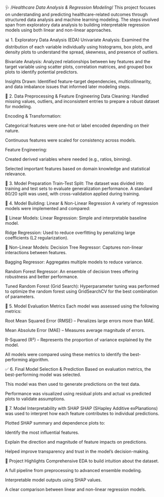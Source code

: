 🩺 /*Healthcare Data Analysis & Regression Modeling*/
This project focuses on understanding and predicting healthcare-related outcomes through structured data analysis and machine learning modeling. The steps involved span from exploratory data analysis to building interpretable regression models using both linear and non-linear approaches.

📊 1. Exploratory Data Analysis (EDA)
Univariate Analysis:
Examined the distribution of each variable individually using histograms, box plots, and density plots to understand the spread, skewness, and presence of outliers.

Bivariate Analysis:
Analyzed relationships between key features and the target variable using scatter plots, correlation matrices, and grouped box plots to identify potential predictors.

Insights Drawn:
Identified feature-target dependencies, multicollinearity, and data imbalance issues that informed later modeling steps.

🧹 2. Data Preprocessing & Feature Engineering
Data Cleaning:
Handled missing values, outliers, and inconsistent entries to prepare a robust dataset for modeling.

Encoding & Transformation:

Categorical features were one-hot or label encoded depending on their nature.

Continuous features were scaled for consistency across models.

Feature Engineering:

Created derived variables where needed (e.g., ratios, binning).

Selected important features based on domain knowledge and statistical relevance.

🧪 3. Model Preparation
Train-Test Split:
The dataset was divided into training and test sets to evaluate generalization performance. A standard 80/20 split was used, with cross-validation applied during training.

🤖 4. Model Building: Linear & Non-Linear Regression
A variety of regression models were implemented and compared:

🔷 Linear Models:
Linear Regression:
Simple and interpretable baseline model.

Ridge Regression:
Used to reduce overfitting by penalizing large coefficients (L2 regularization).

🔶 Non-Linear Models:
Decision Tree Regressor:
Captures non-linear interactions between features.

Bagging Regressor:
Aggregates multiple models to reduce variance.

Random Forest Regressor:
An ensemble of decision trees offering robustness and better performance.

Tuned Random Forest (Grid Search):
Hyperparameter tuning was performed to optimize the random forest using GridSearchCV for the best combination of parameters.

📏 5. Model Evaluation Metrics
Each model was assessed using the following metrics:

Root Mean Squared Error (RMSE) – Penalizes large errors more than MAE.

Mean Absolute Error (MAE) – Measures average magnitude of errors.

R-Squared (R²) – Represents the proportion of variance explained by the model.

All models were compared using these metrics to identify the best-performing algorithm.

✅ 6. Final Model Selection & Prediction
Based on evaluation metrics, the best-performing model was selected.

This model was then used to generate predictions on the test data.

Performance was visualized using residual plots and actual vs predicted plots to validate assumptions.

📌 7. Model Interpretability with SHAP
SHAP (SHapley Additive exPlanations) was used to interpret how each feature contributes to individual predictions.

Plotted SHAP summary and dependence plots to:

Identify the most influential features.

Explain the direction and magnitude of feature impacts on predictions.

Helped improve transparency and trust in the model’s decision-making.

📁 Project Highlights
Comprehensive EDA to build intuition about the dataset.

A full pipeline from preprocessing to advanced ensemble modeling.

Interpretable model outputs using SHAP values.

A clear comparison between linear and non-linear regression models.



